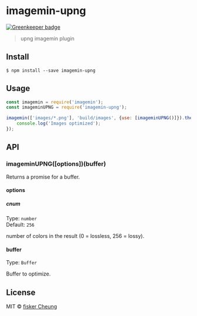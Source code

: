 # imagemin-upng

[![Greenkeeper badge](https://badges.greenkeeper.io/fisker/imagemin-upng.svg)](https://greenkeeper.io/)

> upng imagemin plugin


## Install

```
$ npm install --save imagemin-upng
```

## Usage

```js
const imagemin = require('imagemin');
const imageminUPNG = require('imagemin-upng');

imagemin(['images/*.png'], 'build/images', {use: [imageminUPNG()]}).then(() => {
	console.log('Images optimized');
});
```


## API

### imageminUPNG([options])(buffer)

Returns a promise for a buffer.

#### options

##### cnum

Type: `number`<br>
Default: `256`

number of colors in the result (0 = lossless, 256 = lossy).


#### buffer

Type: `Buffer`

Buffer to optimize.

## License

MIT © [fisker Cheung](https://github.com/fisker)
